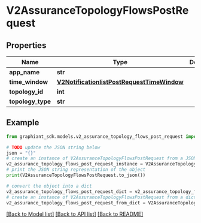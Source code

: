 # V2AssuranceTopologyFlowsPostRequest


## Properties

Name | Type | Description | Notes
------------ | ------------- | ------------- | -------------
**app_name** | **str** |  | [optional] 
**time_window** | [**V2NotificationlistPostRequestTimeWindow**](V2NotificationlistPostRequestTimeWindow.md) |  | [optional] 
**topology_id** | **int** |  | [optional] 
**topology_type** | **str** |  | [optional] 

## Example

```python
from graphiant_sdk.models.v2_assurance_topology_flows_post_request import V2AssuranceTopologyFlowsPostRequest

# TODO update the JSON string below
json = "{}"
# create an instance of V2AssuranceTopologyFlowsPostRequest from a JSON string
v2_assurance_topology_flows_post_request_instance = V2AssuranceTopologyFlowsPostRequest.from_json(json)
# print the JSON string representation of the object
print(V2AssuranceTopologyFlowsPostRequest.to_json())

# convert the object into a dict
v2_assurance_topology_flows_post_request_dict = v2_assurance_topology_flows_post_request_instance.to_dict()
# create an instance of V2AssuranceTopologyFlowsPostRequest from a dict
v2_assurance_topology_flows_post_request_from_dict = V2AssuranceTopologyFlowsPostRequest.from_dict(v2_assurance_topology_flows_post_request_dict)
```
[[Back to Model list]](../README.md#documentation-for-models) [[Back to API list]](../README.md#documentation-for-api-endpoints) [[Back to README]](../README.md)



